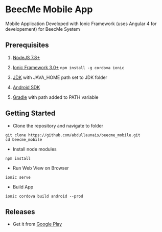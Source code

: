 # BeecMe Mobile App
Mobile Application Developed with Ionic Framework (uses Angular 4 for developement) for BeecMe Syetem

## Prerequisites
1. [NodeJS 7.8+](https://nodejs.org/en/download/current)

2. [Ionic Framework 3.0+](http://ionicframework.com/docs)
`npm install -g cordova ionic`

3. [JDK](http://www.oracle.com/technetwork/java/javase/downloads "Java SE Downloads") with JAVA_HOME path set to JDK folder

4. [Android SDK](https://developer.android.com/studio "Get Android Studio")

5. [Gradle](https://gradle.org/releases) with path added to PATH variable

## Getting Started
* Clone the repository and navigate to folder
```
git clone https://github.com/abdullaunais/beecme_mobile.git
cd beecme_mobile
```


* Install node modules
```
npm install
```


* Run Web View on Browser
```
ionic serve
```


* Build App
```
ionic cordova build android --prod
```


## Releases
* Get it from [Google Play](https://play.google.com/store/apps/details?id=com.owlcitydev.beecme "Get from Google Play")